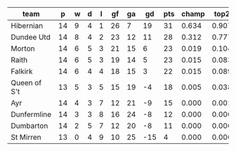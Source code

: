 |     team     | p  | w | d | l | gf | ga | gd  | pts | champ | top2  | top3  | top4  |  5-7  | bot4  | bot3  | bot2  |
|--------------|----|---|---|---|----|----|-----|-----|-------|-------|-------|-------|-------|-------|-------|-------|
| Hibernian    | 14 | 9 | 4 | 1 | 26 |  7 |  19 |  31 | 0.634 | 0.907 | 0.973 | 0.993 | 0.007 | 0.000 | 0.000 | 0.000|
| Dundee Utd   | 14 | 8 | 4 | 2 | 23 | 12 |  11 |  28 | 0.312 | 0.777 | 0.914 | 0.966 | 0.034 | 0.002 | 0.000 | 0.000|
| Morton       | 14 | 6 | 5 | 3 | 21 | 15 |   6 |  23 | 0.019 | 0.104 | 0.343 | 0.574 | 0.410 | 0.073 | 0.016 | 0.002|
| Raith        | 14 | 6 | 5 | 3 | 19 | 14 |   5 |  23 | 0.015 | 0.083 | 0.279 | 0.511 | 0.464 | 0.093 | 0.025 | 0.003|
| Falkirk      | 14 | 6 | 4 | 4 | 18 | 15 |   3 |  22 | 0.015 | 0.089 | 0.314 | 0.553 | 0.424 | 0.088 | 0.022 | 0.005|
| Queen of S't | 13 | 5 | 3 | 5 | 15 | 19 |  -4 |  18 | 0.005 | 0.038 | 0.162 | 0.338 | 0.600 | 0.184 | 0.062 | 0.012|
| Ayr          | 14 | 4 | 3 | 7 | 12 | 21 |  -9 |  15 | 0.000 | 0.001 | 0.009 | 0.037 | 0.520 | 0.767 | 0.443 | 0.153|
| Dunfermline  | 14 | 3 | 3 | 8 | 16 | 24 |  -8 |  12 | 0.000 | 0.000 | 0.006 | 0.026 | 0.428 | 0.818 | 0.546 | 0.199|
| Dumbarton    | 14 | 2 | 5 | 7 | 12 | 20 |  -8 |  11 | 0.000 | 0.000 | 0.000 | 0.001 | 0.079 | 0.982 | 0.920 | 0.757|
| St Mirren    | 13 | 0 | 4 | 9 | 10 | 25 | -15 |   4 | 0.000 | 0.000 | 0.000 | 0.000 | 0.035 | 0.994 | 0.965 | 0.870|
